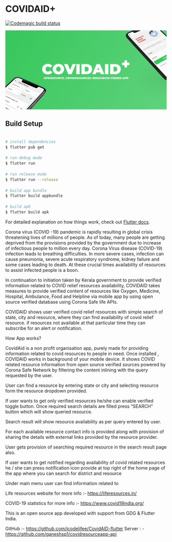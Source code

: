 # COVIDAID+

[![Codemagic build status](https://api.codemagic.io/apps/609fc6f1dabcc6697a4cf7bb/609fc6f1dabcc6697a4cf7ba/status_badge.svg)](https://codemagic.io/apps/609fc6f1dabcc6697a4cf7bb/609fc6f1dabcc6697a4cf7ba/latest_build)

![Cover CovidAID](https://github.com/icodelifee/CovidAID-flutter/blob/master/cover.png?raw=true)
## Build Setup
``` bash

# install dependencies
$ flutter pub get

# run debug mode
$ flutter run

# run release mode
$ flutter run --release

# build app bundle
$ flutter build appbundle

# build apk
$ flutter build apk

```
For detailed explanation on how things work, check out [Flutter docs](https://flutter.dev/docs).


Corona virus (COVID -19) pandemic is rapidly resulting in global crisis threatening lives of millions of people. As of today, many people are getting deprived from the provisions provided by the government due to increase of infectious people to million every day. Corona Virus disease (COVID-19) infection leads to breathing difficulties. In more severe cases, infection can cause pneumonia, severe acute respiratory syndrome, kidney failure and some cases leading to death. At these crucial times availability of resources to assist infected people is a boon. 

In continuation to initiation taken by Kerala government to provide verified information related to COVID relief resources availability, COVIDAID takes measures to provide verified content of resources like Oxygen, Medicine, Hospital, Ambulance, Food and  Helpline via mobile app by using open source verified database using Corona Safe life APIs. 

COVIDAID shows user verified covid relief resources with simple search of state, city and resource, where they can find availability of covid relief resource. if resources not available at that particular time they can subscribe for an alert or notification. 

How App works? 

CovidAid is a non profit organisation app, purely made for providing information related to covid resources to people in need. Once installed , COVIDAID works in background of your mobile device. It shows COVID related resource information from open source verified sources powered by Corona Safe Network by filtering the content inlining with the query requested by the user. 

User can find a resource by entering state or city and selecting resource form the resource dropdown provided. 

If user wants to get only verified resources he/she can enable verified toggle button. Once required search details are filled press “SEARCH” button which will show queried resource.  

Search result will show resource availability as per query entered by user. 

For each available resource contact info is provided along with provision of sharing the details with external links provided by the resource provider. 

User gets provision of searching required resource in the search result page also. 

If user wants to get notified regarding availability of covid related resources he / she can press  notification icon provide at top right of the home page of the app where you can search for district and resource 

Under main menu user can find information related to  

Life resources website for more info :- https://liferesources.in/ 

COVID-19 statistics for more info :- https://www.covid19india.org/ 

This is an open source app developed with support from GDG & Flutter India.

GitHub :- https://github.com/icodelifee/CovidAID-flutter
Server : - https://github.com/ganeshsp1/covidresourceapp-api
